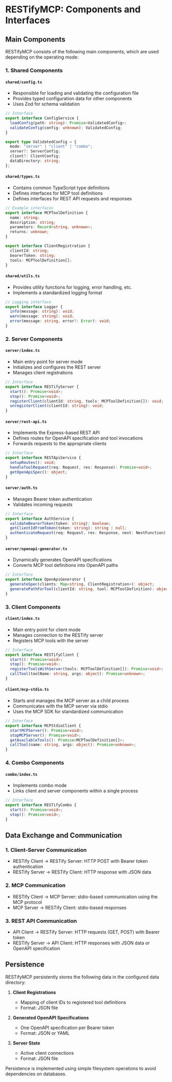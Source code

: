 # RESTifyMCP: Components and Interfaces

## Main Components

RESTifyMCP consists of the following main components, which are used depending on the operating mode:

### 1. Shared Components

#### `shared/config.ts`
- Responsible for loading and validating the configuration file
- Provides typed configuration data for other components
- Uses Zod for schema validation

```typescript
// Interface
export interface ConfigService {
  loadConfig(path: string): Promise<ValidatedConfig>;
  validateConfig(config: unknown): ValidatedConfig;
}

export type ValidatedConfig = {
  mode: "server" | "client" | "combo";
  server?: ServerConfig;
  client?: ClientConfig;
  dataDirectory: string;
};
```

#### `shared/types.ts`
- Contains common TypeScript type definitions
- Defines interfaces for MCP tool definitions
- Defines interfaces for REST API requests and responses

```typescript
// Example interfaces
export interface MCPToolDefinition {
  name: string;
  description: string;
  parameters: Record<string, unknown>;
  returns: unknown;
}

export interface ClientRegistration {
  clientId: string;
  bearerToken: string;
  tools: MCPToolDefinition[];
}
```

#### `shared/utils.ts`
- Provides utility functions for logging, error handling, etc.
- Implements a standardized logging format

```typescript
// Logging interface
export interface Logger {
  info(message: string): void;
  warn(message: string): void;
  error(message: string, error?: Error): void;
}
```

### 2. Server Components

#### `server/index.ts`
- Main entry point for server mode
- Initializes and configures the REST server
- Manages client registrations

```typescript
// Interface
export interface RESTifyServer {
  start(): Promise<void>;
  stop(): Promise<void>;
  registerClient(clientId: string, tools: MCPToolDefinition[]): void;
  unregisterClient(clientId: string): void;
}
```

#### `server/rest-api.ts`
- Implements the Express-based REST API
- Defines routes for OpenAPI specification and tool invocations
- Forwards requests to the appropriate clients

```typescript
// Interface
export interface RESTApiService {
  setupRoutes(): void;
  handleToolRequest(req: Request, res: Response): Promise<void>;
  getOpenApiSpec(): object;
}
```

#### `server/auth.ts`
- Manages Bearer token authentication
- Validates incoming requests

```typescript
// Interface
export interface AuthService {
  validateBearerToken(token: string): boolean;
  getClientIdFromToken(token: string): string | null;
  authenticateRequest(req: Request, res: Response, next: NextFunction): void;
}
```

#### `server/openapi-generator.ts`
- Dynamically generates OpenAPI specifications
- Converts MCP tool definitions into OpenAPI paths

```typescript
// Interface
export interface OpenApiGenerator {
  generateSpec(clients: Map<string, ClientRegistration>): object;
  generatePathForTool(clientId: string, tool: MCPToolDefinition): object;
}
```

### 3. Client Components

#### `client/index.ts`
- Main entry point for client mode
- Manages connection to the RESTify server
- Registers MCP tools with the server

```typescript
// Interface
export interface RESTifyClient {
  start(): Promise<void>;
  stop(): Promise<void>;
  registerToolsWithServer(tools: MCPToolDefinition[]): Promise<void>;
  callTool(toolName: string, args: object): Promise<unknown>;
}
```

#### `client/mcp-stdio.ts`
- Starts and manages the MCP server as a child process
- Communicates with the MCP server via stdio
- Uses the MCP SDK for standardized communication

```typescript
// Interface
export interface MCPStdioClient {
  startMCPServer(): Promise<void>;
  stopMCPServer(): Promise<void>;
  getAvailableTools(): Promise<MCPToolDefinition[]>;
  callTool(name: string, args: object): Promise<unknown>;
}
```

### 4. Combo Components

#### `combo/index.ts`
- Implements combo mode
- Links client and server components within a single process

```typescript
// Interface
export interface RESTifyCombo {
  start(): Promise<void>;
  stop(): Promise<void>;
}
```

## Data Exchange and Communication

### 1. Client-Server Communication
- RESTify Client → RESTify Server: HTTP POST with Bearer token authentication
- RESTify Server → RESTify Client: HTTP response with JSON data

### 2. MCP Communication
- RESTify Client → MCP Server: stdio-based communication using the MCP protocol
- MCP Server → RESTify Client: stdio-based responses

### 3. REST API Communication
- API Client → RESTify Server: HTTP requests (GET, POST) with Bearer token
- RESTify Server → API Client: HTTP responses with JSON data or OpenAPI specification

## Persistence

RESTifyMCP persistently stores the following data in the configured data directory:

1. **Client Registrations**
   - Mapping of client IDs to registered tool definitions
   - Format: JSON file

2. **Generated OpenAPI Specifications**
   - One OpenAPI specification per Bearer token
   - Format: JSON or YAML

3. **Server State**
   - Active client connections
   - Format: JSON file

Persistence is implemented using simple filesystem operations to avoid dependencies on databases.
